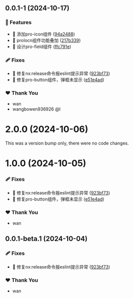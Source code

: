 ## 0.0.1-1 (2024-10-17)


### 🚀 Features

- 🚀 添加pro-icon组件 ([94a2488](https://github.com/Augenstern936/element-plus-pro/commit/94a2488))
- 🚀 proIocn组件功能叠加 ([217b339](https://github.com/Augenstern936/element-plus-pro/commit/217b339))
- 🚀 设计pro-field组件 ([ffc791e](https://github.com/Augenstern936/element-plus-pro/commit/ffc791e))

### 🩹 Fixes

- 🐛 修复nx:release命令报eslint提示异常 ([923bf73](https://github.com/Augenstern936/element-plus-pro/commit/923bf73))
- 🐛 修复pro-button组件，弹框未显示 ([e51e4ad](https://github.com/Augenstern936/element-plus-pro/commit/e51e4ad))

### ❤️  Thank You

- wan
- wangbowen936926 @l

# 2.0.0 (2024-10-06)

This was a version bump only, there were no code changes.

# 1.0.0 (2024-10-05)


### 🩹 Fixes

- 🐛 修复nx:release命令报eslint提示异常 ([923bf73](https://github.com/Augenstern936/element-plus-pro/commit/923bf73))
- 🐛 修复pro-button组件，弹框未显示 ([e51e4ad](https://github.com/Augenstern936/element-plus-pro/commit/e51e4ad))

### ❤️  Thank You

- wan

## 0.0.1-beta.1 (2024-10-04)


### 🩹 Fixes

- 🐛 修复nx:release命令报eslint提示异常 ([923bf73](https://github.com/Augenstern936/element-plus-pro/commit/923bf73))

### ❤️  Thank You

- wan